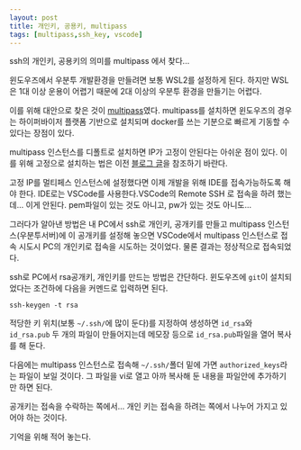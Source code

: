 ```yaml
---
layout: post
title: 개인키, 공용키, multipass
tags: [multipass,ssh_key, vscode]
---
```


ssh의 개인키, 공용키의 의미를 multipass 에서 찾다...

윈도우즈에서 우분투 개발환경을 만들려면 보통 WSL2를 설정하게 된다. 하지만 WSL은 1대 이상 운용이 어렵기 때문에 2대 이상의 우분투 환경을 만들기는 어렵다. 

이를 위해 대안으로 찾은 것이 [multipass](https://multipass.run)였다.  multipass를 설치하면 윈도우즈의 경우는 하이퍼바이저 플랫폼 기반으로 설치되며 docker를 쓰는 기분으로 빠르게 기동할 수 있다는 장점이 있다. 

multipass 인스턴스를 디폴트로 설치하면 IP가 고정이 안된다는 아쉬운 점이 있다. 이를 위해 고정으로 설치하는 법은 이전 [블로그 글](https://cheuora.github.io/2023/04/28/multipass_fixedip/#more)을 참조하기 바란다. 

고정 IP를 멀티페스 인스턴스에 설정했다면 이제 개발을 위해 IDE를 접속가능하도록 해야 한다. IDE로는 VSCode를 사용한다.VSCode의 Remote SSH 로 접속을 하려 했는데... 이게 안된다. pem파일이 있는 것도 아니고, pw가 있는 것도 아니도... 

그러다가 알아낸 방법은 내 PC에서 ssh로 개인키, 공개키를 만들고 multipass 인스턴스(우분투서버)에 이 공개키를 설정해 놓으면 VSCode에서 multipass 인스턴스로 접속 시도시 PC의 개인키로 접속을 시도하는 것이었다. 물론 결과는 정상적으로 접속되었다.

ssh로 PC에서 rsa공개키, 개인키를 만드는 방법은 간단하다. 윈도우즈에  `git`이 설치되었다는 조건하에 다음을 커멘드로 입력하면 된다.

```
ssh-keygen -t rsa
```

적당한 키 위치(보통 `~/.ssh/`에 많이 둔다)를 지정하여 생성하면 `id_rsa`와 `id_rsa.pub` 두 개의 파일이 만들어지는데 메모장 등으로 `id_rsa.pub`파일을 열어 복사를 해 둔다. 

다음에는 multipass 인스턴스로 접속해 `~/.ssh/`폴더 밑에 가면 `authorized_keys`라는 파일이 보일 것이다. 그 파일을 vi로 열고 아까 복사해 둔 내용을 파일안에 추가하기만 하면 된다. 

공개키는 접속을 수락하는 쪽에서... 개인 키는 접속을 하려는 쪽에서 나누어 가지고 있어야 하는 것이다.



기억을 위해 적어 놓는다. 

